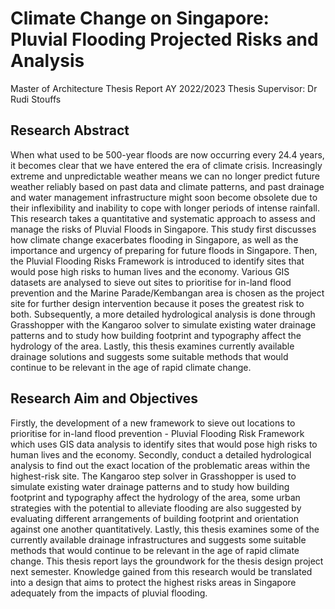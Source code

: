 # Climate Change on Singapore: Pluvial Flooding Projected Risks and Analysis
Master of Architecture Thesis Report AY 2022/2023 
Thesis Supervisor: Dr Rudi Stouffs

## Research Abstract
When what used to be 500-year floods are now occurring every 24.4 years, it becomes clear that we have entered the
era of climate crisis. Increasingly extreme and unpredictable weather means we can no longer predict future weather
reliably based on past data and climate patterns, and past drainage and water management infrastructure might soon
become obsolete due to their inflexibility and inability to cope with longer periods of intense rainfall.
This research takes a quantitative and systematic approach to assess and manage the risks of Pluvial Floods in
Singapore. This study first discusses how climate change exacerbates flooding in Singapore, as well as the importance
and urgency of preparing for future floods in Singapore. Then, the Pluvial Flooding Risks Framework is introduced
to identify sites that would pose high risks to human lives and the economy. Various GIS datasets are analysed to
sieve out sites to prioritise for in-land flood prevention and the Marine Parade/Kembangan area is chosen as the
project site for further design intervention because it poses the greatest risk to both. Subsequently, a more detailed
hydrological analysis is done through Grasshopper with the Kangaroo solver to simulate existing water drainage
patterns and to study how building footprint and typography affect the hydrology of the area. Lastly, this thesis
examines currently available drainage solutions and suggests some suitable methods that would continue to be
relevant in the age of rapid climate change.

## Research Aim and Objectives
Firstly, the development of a new framework to sieve out locations to prioritise for in-land flood prevention - Pluvial
Flooding Risk Framework which uses GIS data analysis to identify sites that would pose high risks to human lives
and the economy.
Secondly, conduct a detailed hydrological analysis to find out the exact location of the problematic areas within
the highest-risk site. The Kangaroo step solver in Grasshopper is used to simulate existing water drainage patterns
and to study how building footprint and typography affect the hydrology of the area, some urban strategies with
the potential to alleviate flooding are also suggested by evaluating different arrangements of building footprint and
orientation against one another quantitatively.
Lastly, this thesis examines some of the currently available drainage infrastructures and suggests some suitable
methods that would continue to be relevant in the age of rapid climate change.
This thesis report lays the groundwork for the thesis design project next semester. Knowledge gained from this
research would be translated into a design that aims to protect the highest risks areas in Singapore adequately from
the impacts of pluvial flooding.
